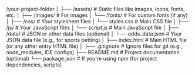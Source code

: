 /your-project-folder
│
├── /assets/          # Static files like images, icons, fonts, etc.
│   ├── /images/      # For images
│   └── /fonts/       # For custom fonts (if any)
│
├── /css/             # Your stylesheet files
│   └── styles.css    # Main CSS file
│
├── /js/              # Your JavaScript files
│   └── script.js     # Main JavaScript file
│
├── /data/            # JSON or other data files (optional)
│   └── odds_data.json # Your JSON data file (e.g., for sports betting)
│
├── index.html        # Main HTML file (or any other entry HTML file)
│
├── .gitignore        # Ignore files for git (e.g., node_modules, IDE configs)
├── README.md         # Project documentation (optional)
└── package.json      # If you're using npm (for project dependencies, scripts)